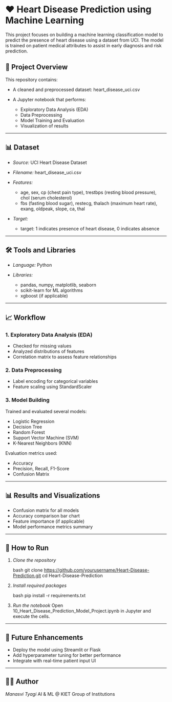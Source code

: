 # ❤ Heart Disease Prediction using Machine Learning

This project focuses on building a machine learning classification model to predict the presence of heart disease using a dataset from UCI. The model is trained on patient medical attributes to assist in early diagnosis and risk prediction.

## 📁 Project Overview

This repository contains:

* A cleaned and preprocessed dataset: heart_disease_uci.csv
* A Jupyter notebook that performs:

  * Exploratory Data Analysis (EDA)
  * Data Preprocessing
  * Model Training and Evaluation
  * Visualization of results

---

## 📊 Dataset

* *Source:* UCI Heart Disease Dataset
* *Filename:* heart_disease_uci.csv
* *Features:*

  * age, sex, cp (chest pain type), trestbps (resting blood pressure), chol (serum cholesterol)
  * fbs (fasting blood sugar), restecg, thalach (maximum heart rate), exang, oldpeak, slope, ca, thal
* *Target:*

  * target: 1 indicates presence of heart disease, 0 indicates absence

---

## 🛠 Tools and Libraries

* *Language:* Python
* *Libraries:*

  * pandas, numpy, matplotlib, seaborn
  * scikit-learn for ML algorithms
  * xgboost (if applicable)

---

## 📈 Workflow

### 1. Exploratory Data Analysis (EDA)

* Checked for missing values
* Analyzed distributions of features
* Correlation matrix to assess feature relationships

### 2. Data Preprocessing

* Label encoding for categorical variables
* Feature scaling using StandardScaler

### 3. Model Building

Trained and evaluated several models:

* Logistic Regression
* Decision Tree
* Random Forest
* Support Vector Machine (SVM)
* K-Nearest Neighbors (KNN)

Evaluation metrics used:

* Accuracy
* Precision, Recall, F1-Score
* Confusion Matrix

---

## 📊 Results and Visualizations

* Confusion matrix for all models
* Accuracy comparison bar chart
* Feature importance (if applicable)
* Model performance metrics summary

---

## 🚀 How to Run

1. *Clone the repository*

   bash
   git clone https://github.com/yourusername/Heart-Disease-Prediction.git
   cd Heart-Disease-Prediction
   

2. *Install required packages*

   bash
   pip install -r requirements.txt
   

3. *Run the notebook*
   Open 10_Heart_Disease_Prediction_Model_Project.ipynb in Jupyter and execute the cells.

---

## 📌 Future Enhancements

* Deploy the model using Streamlit or Flask
* Add hyperparameter tuning for better performance
* Integrate with real-time patient input UI

---

## 🙋‍♂ Author

*Manasvi Tyagi*
AI & ML @ KIET Group of Institutions
